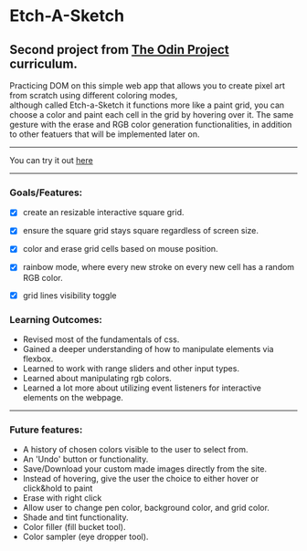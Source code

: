 # Etch-A-Sketch
## Second project from [The Odin Project](https://www.theodinproject.com/lessons/foundations-etch-a-sketch) curriculum. 
Practicing DOM on this simple web app that allows you to create pixel art from scratch using different coloring modes,  
although called Etch-a-Sketch it functions more like a paint grid, you can choose a color and paint each cell in the grid by hovering over it. The same gesture with the erase and RGB color generation functionalities, in addition to other featuers that will be implemented later on.

---
You can try it out [here](https://dead-locke.github.io/etch-a-sketch/)
___


### Goals/Features: 
- [x] create an resizable interactive square grid.
- [x] ensure the square grid stays square regardless of screen size. 
- [x] color and erase grid cells based on mouse position.
- [x] rainbow mode, where every new stroke on every new cell has a random RGB color.
- [x] grid lines visibility toggle


### Learning Outcomes: 
- Revised most of the fundamentals of css.
- Gained a deeper understanding of how to manipulate elements via flexbox.
- Learned to work with range sliders and other input types.
- Learned about manipulating rgb colors.
- Learned a lot more about utilizing event listeners for interactive elements on the webpage. 
---
### Future features:
- A history of chosen colors visible to the user to select from. 
- An 'Undo' button or functionality. 
- Save/Download your custom made images directly from the site.
- Instead of hovering, give the user the choice to either hover or click&hold to paint
- Erase with right click
- Allow user to change pen color, background color, and grid color.
- Shade and tint functionality.
- Color filler (fill bucket tool).
- Color sampler (eye dropper tool).
